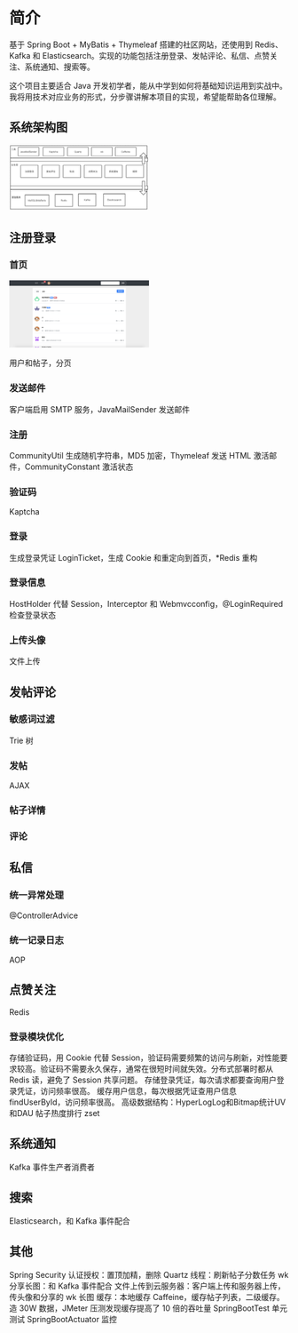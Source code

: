 # 简介

基于 Spring Boot + MyBatis + Thymeleaf 搭建的社区网站，还使用到 Redis、Kafka 和 Elasticsearch。实现的功能包括注册登录、发帖评论、私信、点赞关注、系统通知、搜索等。

这个项目主要适合 Java 开发初学者，能从中学到如何将基础知识运用到实战中。我将用技术对应业务的形式，分步骤讲解本项目的实现，希望能帮助各位理解。

## 系统架构图

<img src="https://github.com/Jiebupup/community/blob/master/pic/architecture.png" width="50%">

## 注册登录

### 首页

<img src="https://github.com/Jiebupup/community/blob/master/pic/index.png" width="50%">

用户和帖子，分页

### 发送邮件

客户端启用 SMTP 服务，JavaMailSender 发送邮件

### 注册

CommunityUtil 生成随机字符串，MD5 加密，Thymeleaf 发送 HTML 激活邮件，CommunityConstant 激活状态

### 验证码

Kaptcha

### 登录

生成登录凭证 LoginTicket，生成 Cookie 和重定向到首页，*Redis 重构

### 登录信息

HostHolder 代替 Session，Interceptor 和 Webmvcconfig，@LoginRequired 检查登录状态

### 上传头像

文件上传

## 发帖评论

### 敏感词过滤

Trie 树

### 发帖

AJAX

### 帖子详情

### 评论

## 私信

### 统一异常处理

@ControllerAdvice

### 统一记录日志

AOP

## 点赞关注

Redis

### 登录模块优化

存储验证码，用 Cookie 代替 Session，验证码需要频繁的访问与刷新，对性能要求较高。验证码不需要永久保存，通常在很短时间就失效。分布式部署时都从 Redis 读，避免了 Session 共享问题。
存储登录凭证，每次请求都要查询用户登录凭证，访问频率很高。
缓存用户信息，每次根据凭证查用户信息 findUserById，访问频率很高。
高级数据结构：HyperLogLog和Bitmap统计UV和DAU
帖子热度排行 zset

## 系统通知

Kafka 事件生产者消费者

## 搜索

Elasticsearch，和 Kafka 事件配合

## 其他

Spring Security 认证授权：置顶加精，删除
Quartz 线程：刷新帖子分数任务
wk 分享长图：和 Kafka 事件配合
文件上传到云服务器：客户端上传和服务器上传，传头像和分享的 wk 长图
缓存：本地缓存 Caffeine，缓存帖子列表，二级缓存。造 30W 数据，JMeter 压测发现缓存提高了 10 倍的吞吐量
SpringBootTest 单元测试
SpringBootActuator 监控
